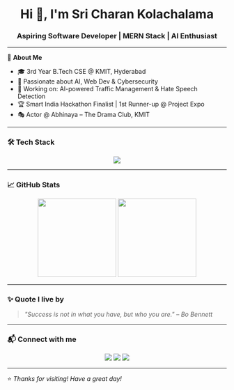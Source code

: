 <h1 align="center">Hi 👋, I'm Sri Charan Kolachalama</h1>
<h3 align="center">Aspiring Software Developer | MERN Stack | AI Enthusiast</h3>

---

🌟 **About Me**  
- 🎓 3rd Year B.Tech CSE @ KMIT, Hyderabad  
- 🧠 Passionate about AI, Web Dev & Cybersecurity  
- 🚀 Working on: AI-powered Traffic Management & Hate Speech Detection  
- 🏆 Smart India Hackathon Finalist | 1st Runner-up @ Project Expo  
- 🎭 Actor @ Abhinaya – The Drama Club, KMIT

---

### 🛠️ Tech Stack

<div align="center">
  <img src="https://skillicons.dev/icons?i=js,html,css,react,nodejs,express,mongodb,java,python,git,github,aws" />
</div>

---

### 📈 GitHub Stats

<p align="center">
  <img src="https://github-readme-stats.vercel.app/api?username=SriCharanKolachalama&show_icons=true&theme=tokyonight" height="180"/>
  <img src="https://github-readme-streak-stats.herokuapp.com/?user=SriCharanKolachalama&theme=tokyonight" height="180"/>
</p>

---

### ✨ Quote I live by
> *"Success is not in what you have, but who you are." – Bo Bennett*

---

### 📬 Connect with me

<p align="center">
  <a href="https://www.linkedin.com/in/sricharankolachalama/" target="_blank"><img src="https://img.shields.io/badge/LinkedIn-blue?logo=linkedin&style=for-the-badge"/></a>
  <a href="mailto:sricharankolachlama@gmail.com"><img src="https://img.shields.io/badge/Gmail-red?logo=gmail&style=for-the-badge"/></a>
  <a href="https://github.com/SriCharanKolachalama"><img src="https://img.shields.io/badge/GitHub-000?logo=github&style=for-the-badge"/></a>
</p>

---

⭐️ _Thanks for visiting! Have a great day!_
